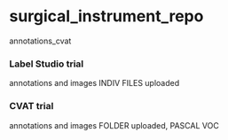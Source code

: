 # surgical_instrument_repo
annotations_cvat

### Label Studio trial
annotations and images INDIV FILES uploaded

### CVAT trial
annotations and images FOLDER uploaded, PASCAL VOC
